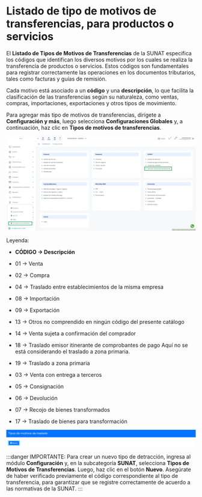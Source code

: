 # Listado de tipo de motivos de transferencias, para productos o servicios

El **Listado de Tipos de Motivos de Transferencias** de la SUNAT especifica los códigos que identifican los diversos motivos por los cuales se realiza la transferencia de productos o servicios. Estos códigos son fundamentales para registrar correctamente las operaciones en los documentos tributarios, tales como facturas y guías de remisión.

Cada motivo está asociado a un **código** y una **descripción**, lo que facilita la clasificación de las transferencias según su naturaleza, como ventas, compras, importaciones, exportaciones y otros tipos de movimiento.

Para agregar más tipo de motivos de transferencias, dirígete a **Configuración y más**, luego selecciona **Configuraciones Globales** y, a continuación, haz clic en **Tipos de motivos de transferencias**.

![alt text](img/listodetransferencias.jpg)

Leyenda:

* **CÓDIGO → Descripción**

* 01 → Venta
* 02 → Compra
* 04 → Traslado entre establecimientos de la misma empresa
* 08 → Importación
* 09 → Exportación
* 13 → Otros no comprendido en ningún código del presente catálogo
* 14 → Venta sujeta a confirmación del comprador
* 18 → Traslado emisor itinerante de comprobantes de pago Aquí no se está considerando el traslado a zona primaria.
* 19 → Traslado a zona primaria
* 03 → Venta con entrega a terceros
* 05 →  Consignación
* 06 → Devolución
* 07 → Recojo de bienes transformados
* 17 → Traslado de bienes para transformación

![Alt text](img/Sunat-avanzado-1.jpeg)

:::danger IMPORTANTE:
Para crear un nuevo tipo de detracción, ingresa al módulo **Configuración** y, en la subcategoría **SUNAT**, selecciona **Tipos de Motivos de Transferencias**. Luego, haz clic en el botón **Nuevo**. Asegúrate de haber verificado previamente el código correspondiente al tipo de transferencia, para garantizar que se registre correctamente de acuerdo a las normativas de la SUNAT.
:::

